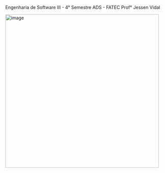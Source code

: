 Engenharia de Software III - 4° Semestre ADS - FATEC Prof° Jessen Vidal

<img width="482" alt="image" src="https://github.com/user-attachments/assets/b0fa22e8-30a9-469f-9813-ed2d08d1e9ce">

